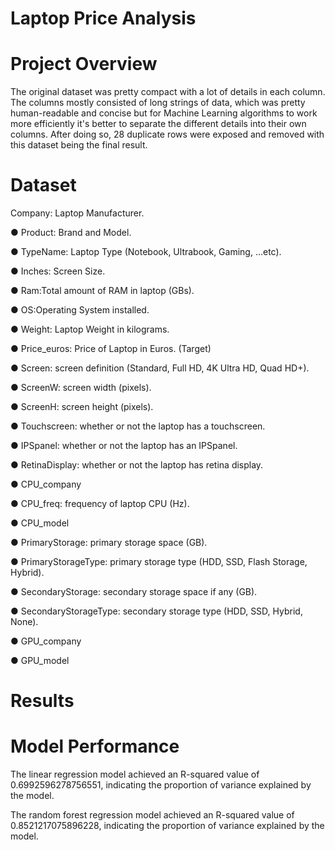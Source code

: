 # Laptop Price Analysis

# Project Overview

The original dataset was pretty compact with a lot of details in each column. The columns mostly consisted of long strings of data, which was pretty human-readable and concise but for Machine Learning algorithms to work more efficiently it's better to separate the different details into their own columns. After doing so, 28 duplicate rows were exposed and removed with this dataset being the final result.

# Dataset

 Company: Laptop Manufacturer.
 
 ● Product: Brand and Model.
 
 ● TypeName: Laptop Type (Notebook, Ultrabook, Gaming, …etc).
 
 ● Inches: Screen Size.
 
 ● Ram:Total amount of RAM in laptop (GBs).
 
 ● OS:Operating System installed.
 
 ● Weight: Laptop Weight in kilograms.
 
 ● Price_euros: Price of Laptop in Euros. (Target)
 
 ● Screen: screen definition (Standard, Full HD, 4K Ultra HD, Quad HD+).
 
 ● ScreenW: screen width (pixels).
 
 ● ScreenH: screen height (pixels).
 
 ● Touchscreen: whether or not the laptop has a touchscreen.
 
 ● IPSpanel: whether or not the laptop has an IPSpanel.
 
 ● RetinaDisplay: whether or not the laptop has retina display.

 ● CPU_company
 
 ● CPU_freq: frequency of laptop CPU (Hz).
 
 ● CPU_model
 
 ● PrimaryStorage: primary storage space (GB).
 
 ● PrimaryStorageType: primary storage type (HDD, SSD, Flash Storage, Hybrid).
 
 ● SecondaryStorage: secondary storage space if any (GB).
 
 ● SecondaryStorageType: secondary storage type (HDD, SSD, Hybrid, None).
 
 ● GPU_company
 
 ● GPU_model

# Results

# Model Performance
The linear regression model achieved an R-squared value of 0.6992596278756551, indicating the proportion of variance explained by the model.

The random forest regression model achieved an R-squared value of 0.8521217075896228, indicating the proportion of variance explained by the model.
